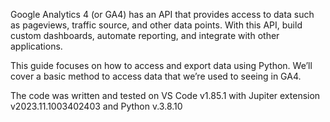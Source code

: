 Google Analytics 4 (or GA4) has an API that provides access to data such as pageviews, traffic source, and other data points. With this API, build custom dashboards, automate reporting, and integrate with other applications.

This guide focuses on how to access and export data using Python. We’ll cover a basic method to access data that we’re used to seeing in GA4.

The code was written and tested on VS Code v1.85.1 with Jupiter extension v2023.11.1003402403 and Python v.3.8.10
